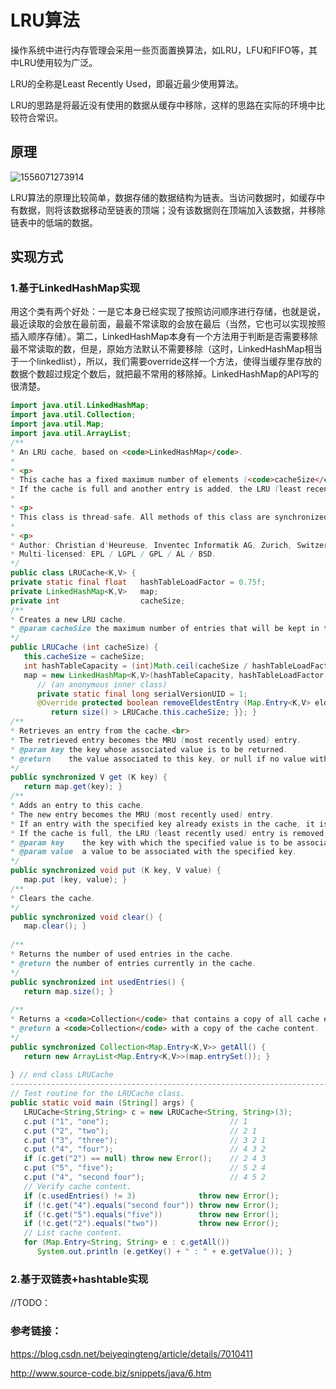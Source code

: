 # LRU算法

操作系统中进行内存管理会采用一些页面置换算法，如LRU，LFU和FIFO等，其中LRU使用较为广泛。

LRU的全称是Least Recently Used，即最近最少使用算法。

LRU的思路是将最近没有使用的数据从缓存中移除，这样的思路在实际的环境中比较符合常识。

## 原理

![1556071273914](E:\git\知识点整理\数据结构与算法\LRU缓存淘汰算法.png)

LRU算法的原理比较简单，数据存储的数据结构为链表。当访问数据时，如缓存中有数据，则将该数据移动至链表的顶端；没有该数据则在顶端加入该数据，并移除链表中的低端的数据。

## 实现方式

### 1.基于LinkedHashMap实现

用这个类有两个好处：一是它本身已经实现了按照访问顺序进行存储，也就是说，最近读取的会放在最前面，最最不常读取的会放在最后（当然，它也可以实现按照插入顺序存储）。第二，LinkedHashMap本身有一个方法用于判断是否需要移除最不常读取的数，但是，原始方法默认不需要移除（这时，LinkedHashMap相当于一个linkedlist），所以，我们需要override这样一个方法，使得当缓存里存放的数据个数超过规定个数后，就把最不常用的移除掉。LinkedHashMap的API写的很清楚。

```java
import java.util.LinkedHashMap;
import java.util.Collection;
import java.util.Map;
import java.util.ArrayList;
/**
* An LRU cache, based on <code>LinkedHashMap</code>.
*
* <p>
* This cache has a fixed maximum number of elements (<code>cacheSize</code>).
* If the cache is full and another entry is added, the LRU (least recently used) entry is dropped.
*
* <p>
* This class is thread-safe. All methods of this class are synchronized.
*
* <p>
* Author: Christian d'Heureuse, Inventec Informatik AG, Zurich, Switzerland<br>
* Multi-licensed: EPL / LGPL / GPL / AL / BSD.
*/
public class LRUCache<K,V> {
private static final float   hashTableLoadFactor = 0.75f;
private LinkedHashMap<K,V>   map;
private int                  cacheSize;
/**
* Creates a new LRU cache.
* @param cacheSize the maximum number of entries that will be kept in this cache.
*/
public LRUCache (int cacheSize) {
   this.cacheSize = cacheSize;
   int hashTableCapacity = (int)Math.ceil(cacheSize / hashTableLoadFactor) + 1;
   map = new LinkedHashMap<K,V>(hashTableCapacity, hashTableLoadFactor, true) {
      // (an anonymous inner class)
      private static final long serialVersionUID = 1;
      @Override protected boolean removeEldestEntry (Map.Entry<K,V> eldest) {
         return size() > LRUCache.this.cacheSize; }}; }
/**
* Retrieves an entry from the cache.<br>
* The retrieved entry becomes the MRU (most recently used) entry.
* @param key the key whose associated value is to be returned.
* @return    the value associated to this key, or null if no value with this key exists in the cache.
*/
public synchronized V get (K key) {
   return map.get(key); }
/**
* Adds an entry to this cache.
* The new entry becomes the MRU (most recently used) entry.
* If an entry with the specified key already exists in the cache, it is replaced by the new entry.
* If the cache is full, the LRU (least recently used) entry is removed from the cache.
* @param key    the key with which the specified value is to be associated.
* @param value  a value to be associated with the specified key.
*/
public synchronized void put (K key, V value) {
   map.put (key, value); }
/**
* Clears the cache.
*/
public synchronized void clear() {
   map.clear(); }
 
/**
* Returns the number of used entries in the cache.
* @return the number of entries currently in the cache.
*/
public synchronized int usedEntries() {
   return map.size(); }
 
/**
* Returns a <code>Collection</code> that contains a copy of all cache entries.
* @return a <code>Collection</code> with a copy of the cache content.
*/
public synchronized Collection<Map.Entry<K,V>> getAll() {
   return new ArrayList<Map.Entry<K,V>>(map.entrySet()); }
 
} // end class LRUCache
------------------------------------------------------------------------------------------
// Test routine for the LRUCache class.
public static void main (String[] args) {
   LRUCache<String,String> c = new LRUCache<String, String>(3);
   c.put ("1", "one");                           // 1
   c.put ("2", "two");                           // 2 1
   c.put ("3", "three");                         // 3 2 1
   c.put ("4", "four");                          // 4 3 2
   if (c.get("2") == null) throw new Error();    // 2 4 3
   c.put ("5", "five");                          // 5 2 4
   c.put ("4", "second four");                   // 4 5 2
   // Verify cache content.
   if (c.usedEntries() != 3)              throw new Error();
   if (!c.get("4").equals("second four")) throw new Error();
   if (!c.get("5").equals("five"))        throw new Error();
   if (!c.get("2").equals("two"))         throw new Error();
   // List cache content.
   for (Map.Entry<String, String> e : c.getAll())
      System.out.println (e.getKey() + " : " + e.getValue()); }

```

### 2.基于双链表+hashtable实现

//TODO：

### 参考链接：

<https://blog.csdn.net/beiyeqingteng/article/details/7010411>

<http://www.source-code.biz/snippets/java/6.htm>







